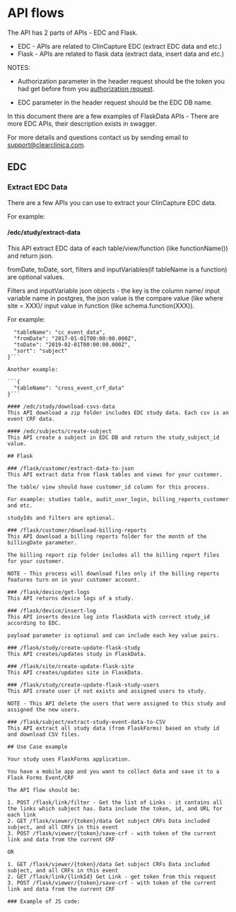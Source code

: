 # API flows

The API has 2 parts of APIs - EDC and Flask.

* EDC - APIs are related to ClinCapture EDC (extract EDC data and etc.)
* Flask - APIs are related to flask data (extract data, insert data and etc.)

NOTES:

* Authorization parameter in the header request should be the token you had get before from you [authorization request](index.md#authorization).

* EDC parameter in the header request should be the EDC DB name.

In this document there are a few examples of FlaskData APIs - There are more EDC APIs, their description exists in swagger.

For more details and questions contact us by sending email to <a href="mailto:support@clearclinica.com">support@clearclinica.com</a>.

## EDC

### Extract EDC Data
There are a few APIs you can use to extract your ClinCapture EDC data.

For example:
#### /edc/study/extract-data
This API extract EDC data of each table/view/function (like functionName()) and return json.

fromDate, toDate, sort, filters and inputVariables(if tableName is a function) are optional values.

Filters and inputVariable json objects - the key is the column name/ input variable name in postgres, the json value is the compare value (like where site = XXX)/ input value in function (like schema.function(XXX)).

For example:

```{
  "tableName": "cc_event_data",
  "fromDate": "2017-01-01T00:00:00.000Z",
  "toDate": "2019-02-01T00:00:00.000Z",
  "sort": "subject"
}```

Another example:

```{
  "tableName": "cross_event_crf_data"
}```

#### /edc/study/download-csvs-data
This API download a zip folder includes EDC study data. Each csv is an event CRF data.

#### /edc/subjects/create-subject
This API create a subject in EDC DB and return the study_subject_id value.

## Flask

### /flask/customer/extract-data-to-json
This API extract data from flask tables and views for your customer.

The table/ view should have customer_id column for this process.

For example: studies table, audit_user_login, billing_reports_customer and etc.

studyIds and filters are optional.

### /flask/customer/download-billing-reports
This API download a billing reports folder for the month of the billingDate parameter.

The billing report zip folder includes all the billing report files for your customer.

NOTE - This process will download files only if the billing reports features turn on in your customer account.

### /flask/device/get-logs
This API returns device logs of a study.

### /flask/device/insert-log
This API inserts device log into flaskData with correct study_id according to EDC.

payload parameter is optional and can include each key value pairs.

### /flask/study/create-update-flask-study
This API creates/updates study in FlaskData.

### /flask/site/create-update-flask-site
This API creates/updates site in FlaskData.

### /flask/study/create-update-flask-study-users
This API create user if not exists and assigned users to study.

NOTE - This API delete the users that were assigned to this study and assigned the new users.

### /flask/subject/extract-study-event-data-to-CSV
This API extract all study data (from FlaskForms) based on study id and download CSV files.

## Use Case example

Your study uses FlaskForms application.

You have a mobile app and you want to collect data and save it to a Flask Forms Event/CRF

The API flow should be:

1. POST /flask/link/filter - Get the list of Links - it contains all the links which subject has. Data include the token, id, and URL for each link
2. GET /flask/viewer/{token}/data Get subject CRFs Data included subject, and all CRFs in this event
3. POST /flask/viewer/{token}/save-crf - with token of the current link and data from the current CRF

OR

1. GET /flask/viewer/{token}/data Get subject CRFs Data included subject, and all CRFs in this event
2. GET /flask/link/{linkId} Get Link - get token from this request
3. POST /flask/viewer/{token}/save-crf - with token of the current link and data from the current CRF

### Example of JS code:
